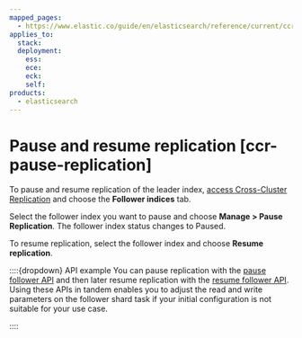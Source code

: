 ```yaml
---
mapped_pages:
  - https://www.elastic.co/guide/en/elasticsearch/reference/current/ccr-pause-replication.html
applies_to:
  stack:
  deployment:
    ess:
    ece:
    eck:
    self:
products:
  - elasticsearch
---
```


# Pause and resume replication [ccr-pause-replication]

To pause and resume replication of the leader index, [access Cross-Cluster Replication](manage-cross-cluster-replication.md#ccr-access-ccr) and choose the **Follower indices** tab.

Select the follower index you want to pause and choose **Manage > Pause Replication**. The follower index status changes to Paused.

To resume replication, select the follower index and choose **Resume replication**.

::::{dropdown} API example
You can pause replication with the [pause follower API](https://www.elastic.co/docs/api/doc/elasticsearch/operation/operation-ccr-pause-follow) and then later resume replication with the [resume follower API](https://www.elastic.co/docs/api/doc/elasticsearch/operation/operation-ccr-resume-follow). Using these APIs in tandem enables you to adjust the read and write parameters on the follower shard task if your initial configuration is not suitable for your use case.

::::


